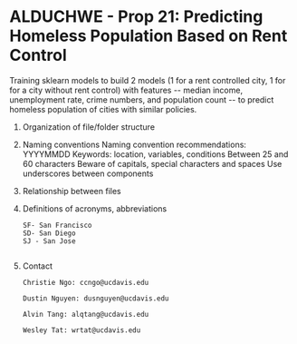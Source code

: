 # ALDUCHWE - Prop 21: Predicting Homeless Population Based on Rent Control
Training sklearn models to build 2 models (1 for a rent controlled city, 1 for for a city without rent control) with features -- median income, unemployment rate, crime numbers, and population count -- to predict homeless population of cities with similar policies. 

1. Organization of file/folder structure

2. Naming conventions
		Naming convention recommendations:	
			YYYYMMDD
			Keywords: location, variables, conditions
			Between 25 and 60 characters
			Beware of capitals, special characters and spaces
			Use underscores between components

3. Relationship between files



4. Definitions of acronyms, abbreviations
	```
	SF- San Francisco
	SD- San Diego
	SJ - San Jose
	

5. Contact
	```
	Christie Ngo: ccngo@ucdavis.edu
	
	Dustin Nguyen: dusnguyen@ucdavis.edu
	
	Alvin Tang: alqtang@ucdavis.edu
	
	Wesley Tat: wrtat@ucdavis.edu
	
